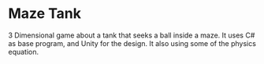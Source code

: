 # Maze Tank
 3 Dimensional game about a tank that seeks a ball inside a maze. It uses C# as base program, and Unity for the design. It also using some of the physics equation.
